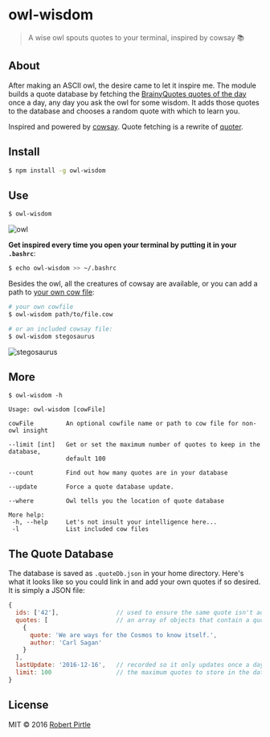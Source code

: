 # owl-wisdom

> A wise owl spouts quotes to your terminal, inspired by cowsay :books:

## About

After making an ASCII owl, the desire came to let it inspire me. The module builds a quote database by fetching the [BrainyQuotes quotes of the day](https://www.brainyquote.com/quotes_of_the_day.html) once a day, any day you ask the owl for some wisdom. It adds those quotes to the database and chooses a random quote with which to learn you.

Inspired and powered by [cowsay](https://github.com/piuccio/cowsay). Quote fetching is a rewrite of [quoter](https://www.npmjs.com/package/quoter).

## Install

```sh
$ npm install -g owl-wisdom
```

## Use

```sh
$ owl-wisdom
```
![owl](https://cdn.rawgit.com/PirtleShell/owl-wisdom/master/pics/owl.png)

**Get inspired every time you open your terminal by putting it in your `.bashrc`**:

```sh
$ echo owl-wisdom >> ~/.bashrc
```

Besides the owl, all the creatures of cowsay are available, or you can add a path to [your own cow file](https://github.com/paulkaefer/cowsay-files):

```sh
# your own cowfile
$ owl-wisdom path/to/file.cow

# or an included cowsay file:
$ owl-wisdom stegosaurus
```

![stegosaurus](https://cdn.rawgit.com/PirtleShell/owl-wisdom/master/pics/stegosaurus.png)

## More

```
$ owl-wisdom -h

Usage: owl-wisdom [cowFile]

cowFile         An optional cowfile name or path to cow file for non-owl insight

--limit [int]   Get or set the maximum number of quotes to keep in the database,
                default 100

--count         Find out how many quotes are in your database

--update        Force a quote database update.

--where         Owl tells you the location of quote database

More help:
 -h, --help     Let's not insult your intelligence here...
 -l             List included cow files
```

## The Quote Database

The database is saved as `.quoteDb.json` in your home directory. Here's what it looks like so you could link in and add your own quotes if so desired. It is simply a JSON file:

```js
{
  ids: ['42'],                // used to ensure the same quote isn't added multiple times
  quotes: [                   // an array of objects that contain a quote and author
    {
      quote: 'We are ways for the Cosmos to know itself.',
      author: 'Carl Sagan'
    }
  ],
  lastUpdate: '2016-12-16',   // recorded so it only updates once a day
  limit: 100                  // the maximum quotes to store in the database.
}
```

## License
MIT &copy; 2016 [Robert Pirtle](https://pirtle.xyz)
